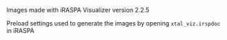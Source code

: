 Images made with iRASPA Visualizer version 2.2.5

Preload settings used to generate the images by opening `xtal_viz.irspdoc` in iRASPA
